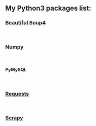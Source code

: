 ## My Python3 packages list:


### [Beautiful Soup4](https://www.crummy.com/software/BeautifulSoup/bs4/doc.zh/)

<br>


### Numpy

<br>

#### PyMySQL

<br>


### [Requests](http://cn.python-requests.org/zh_CN/latest/)

<br>


### [Scrapy](http://scrapy-chs.readthedocs.io/zh_CN/latest/)

<br>
